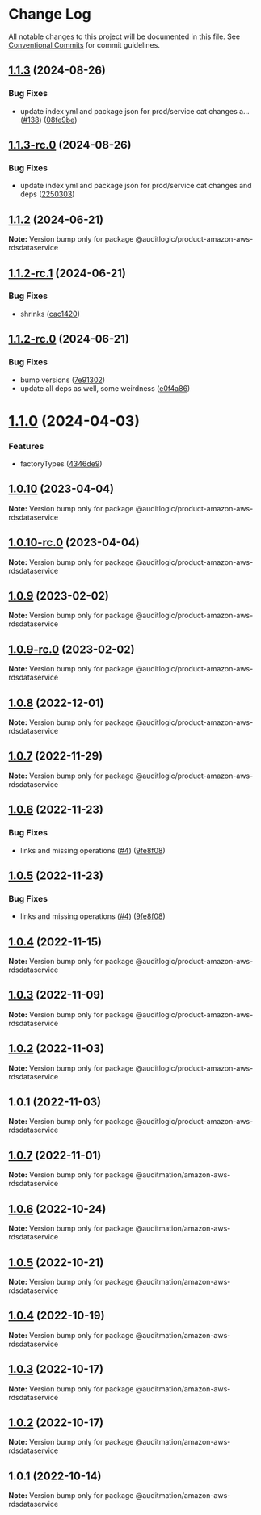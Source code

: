 # Change Log

All notable changes to this project will be documented in this file.
See [Conventional Commits](https://conventionalcommits.org) for commit guidelines.

## [1.1.3](https://github.com/auditlogic/product/compare/@auditlogic/product-amazon-aws-rdsdataservice@1.1.2...@auditlogic/product-amazon-aws-rdsdataservice@1.1.3) (2024-08-26)


### Bug Fixes

* update index yml and package json for prod/service cat changes a… ([#138](https://github.com/auditlogic/product/issues/138)) ([08fe9be](https://github.com/auditlogic/product/commit/08fe9beb1c8457462a19bc69caa02e6212d97e1a))





## [1.1.3-rc.0](https://github.com/auditlogic/product/compare/@auditlogic/product-amazon-aws-rdsdataservice@1.1.2...@auditlogic/product-amazon-aws-rdsdataservice@1.1.3-rc.0) (2024-08-26)


### Bug Fixes

* update index yml and package json for prod/service cat changes and deps ([2250303](https://github.com/auditlogic/product/commit/225030363a363608240135b7ebed386b28f01e4b))





## [1.1.2](https://github.com/auditlogic/product/compare/@auditlogic/product-amazon-aws-rdsdataservice@1.1.2-rc.1...@auditlogic/product-amazon-aws-rdsdataservice@1.1.2) (2024-06-21)

**Note:** Version bump only for package @auditlogic/product-amazon-aws-rdsdataservice





## [1.1.2-rc.1](https://github.com/auditlogic/product/compare/@auditlogic/product-amazon-aws-rdsdataservice@1.1.2-rc.0...@auditlogic/product-amazon-aws-rdsdataservice@1.1.2-rc.1) (2024-06-21)


### Bug Fixes

* shrinks ([cac1420](https://github.com/auditlogic/product/commit/cac14200fefcd8183ab69fe89a47bd3f70f563e9))





## [1.1.2-rc.0](https://github.com/auditlogic/product/compare/@auditlogic/product-amazon-aws-rdsdataservice@1.1.0...@auditlogic/product-amazon-aws-rdsdataservice@1.1.2-rc.0) (2024-06-21)


### Bug Fixes

* bump versions ([7e91302](https://github.com/auditlogic/product/commit/7e913023b8b312150ed7762c32fbbe616be71de5))
* update all deps as well, some weirdness ([e0f4a86](https://github.com/auditlogic/product/commit/e0f4a864714e2d3de6bbf3da014d5312fe53be2f))





# [1.1.0](https://github.com/auditlogic/product/compare/@auditlogic/product-amazon-aws-rdsdataservice@1.0.10...@auditlogic/product-amazon-aws-rdsdataservice@1.1.0) (2024-04-03)


### Features

* factoryTypes ([4346de9](https://github.com/auditlogic/product/commit/4346de92693aee892fccf725338ffc7b80ab182b))





## [1.0.10](https://github.com/auditlogic/product/compare/@auditlogic/product-amazon-aws-rdsdataservice@1.0.9...@auditlogic/product-amazon-aws-rdsdataservice@1.0.10) (2023-04-04)

**Note:** Version bump only for package @auditlogic/product-amazon-aws-rdsdataservice





## [1.0.10-rc.0](https://github.com/auditlogic/product/compare/@auditlogic/product-amazon-aws-rdsdataservice@1.0.9...@auditlogic/product-amazon-aws-rdsdataservice@1.0.10-rc.0) (2023-04-04)

**Note:** Version bump only for package @auditlogic/product-amazon-aws-rdsdataservice





## [1.0.9](https://github.com/auditlogic/product/compare/@auditlogic/product-amazon-aws-rdsdataservice@1.0.8...@auditlogic/product-amazon-aws-rdsdataservice@1.0.9) (2023-02-02)

**Note:** Version bump only for package @auditlogic/product-amazon-aws-rdsdataservice





## [1.0.9-rc.0](https://github.com/auditlogic/product/compare/@auditlogic/product-amazon-aws-rdsdataservice@1.0.8...@auditlogic/product-amazon-aws-rdsdataservice@1.0.9-rc.0) (2023-02-02)

**Note:** Version bump only for package @auditlogic/product-amazon-aws-rdsdataservice





## [1.0.8](https://github.com/auditlogic/product/compare/@auditlogic/product-amazon-aws-rdsdataservice@1.0.7...@auditlogic/product-amazon-aws-rdsdataservice@1.0.8) (2022-12-01)

**Note:** Version bump only for package @auditlogic/product-amazon-aws-rdsdataservice





## [1.0.7](https://github.com/auditlogic/product/compare/@auditlogic/product-amazon-aws-rdsdataservice@1.0.6...@auditlogic/product-amazon-aws-rdsdataservice@1.0.7) (2022-11-29)

**Note:** Version bump only for package @auditlogic/product-amazon-aws-rdsdataservice





## [1.0.6](https://github.com/auditlogic/product/compare/@auditlogic/product-amazon-aws-rdsdataservice@1.0.4...@auditlogic/product-amazon-aws-rdsdataservice@1.0.6) (2022-11-23)


### Bug Fixes

* links and missing operations ([#4](https://github.com/auditlogic/product/issues/4)) ([9fe8f08](https://github.com/auditlogic/product/commit/9fe8f08fe7c57fdb79f991ac35bd6ac2e7dcad38))





## [1.0.5](https://github.com/auditlogic/product/compare/@auditlogic/product-amazon-aws-rdsdataservice@1.0.4...@auditlogic/product-amazon-aws-rdsdataservice@1.0.5) (2022-11-23)


### Bug Fixes

* links and missing operations ([#4](https://github.com/auditlogic/product/issues/4)) ([9fe8f08](https://github.com/auditlogic/product/commit/9fe8f08fe7c57fdb79f991ac35bd6ac2e7dcad38))





## [1.0.4](https://github.com/auditlogic/product/compare/@auditlogic/product-amazon-aws-rdsdataservice@1.0.3...@auditlogic/product-amazon-aws-rdsdataservice@1.0.4) (2022-11-15)

**Note:** Version bump only for package @auditlogic/product-amazon-aws-rdsdataservice





## [1.0.3](https://github.com/auditlogic/product/compare/@auditlogic/product-amazon-aws-rdsdataservice@1.0.2...@auditlogic/product-amazon-aws-rdsdataservice@1.0.3) (2022-11-09)

**Note:** Version bump only for package @auditlogic/product-amazon-aws-rdsdataservice





## [1.0.2](https://github.com/auditlogic/product/compare/@auditlogic/product-amazon-aws-rdsdataservice@1.0.1...@auditlogic/product-amazon-aws-rdsdataservice@1.0.2) (2022-11-03)

**Note:** Version bump only for package @auditlogic/product-amazon-aws-rdsdataservice





## 1.0.1 (2022-11-03)

**Note:** Version bump only for package @auditlogic/product-amazon-aws-rdsdataservice





## [1.0.7](https://github.com/auditmation/store-content/compare/@auditmation/amazon-aws-rdsdataservice@1.0.6...@auditmation/amazon-aws-rdsdataservice@1.0.7) (2022-11-01)

**Note:** Version bump only for package @auditmation/amazon-aws-rdsdataservice





## [1.0.6](https://github.com/auditmation/store-content/compare/@auditmation/amazon-aws-rdsdataservice@1.0.5...@auditmation/amazon-aws-rdsdataservice@1.0.6) (2022-10-24)

**Note:** Version bump only for package @auditmation/amazon-aws-rdsdataservice





## [1.0.5](https://github.com/auditmation/store-content/compare/@auditmation/amazon-aws-rdsdataservice@1.0.4...@auditmation/amazon-aws-rdsdataservice@1.0.5) (2022-10-21)

**Note:** Version bump only for package @auditmation/amazon-aws-rdsdataservice





## [1.0.4](https://github.com/auditmation/store-content/compare/@auditmation/amazon-aws-rdsdataservice@1.0.3...@auditmation/amazon-aws-rdsdataservice@1.0.4) (2022-10-19)

**Note:** Version bump only for package @auditmation/amazon-aws-rdsdataservice





## [1.0.3](https://github.com/auditmation/store-content/compare/@auditmation/amazon-aws-rdsdataservice@1.0.2...@auditmation/amazon-aws-rdsdataservice@1.0.3) (2022-10-17)

**Note:** Version bump only for package @auditmation/amazon-aws-rdsdataservice





## [1.0.2](https://github.com/auditmation/store-content/compare/@auditmation/amazon-aws-rdsdataservice@1.0.1...@auditmation/amazon-aws-rdsdataservice@1.0.2) (2022-10-17)

**Note:** Version bump only for package @auditmation/amazon-aws-rdsdataservice





## 1.0.1 (2022-10-14)

**Note:** Version bump only for package @auditmation/amazon-aws-rdsdataservice
